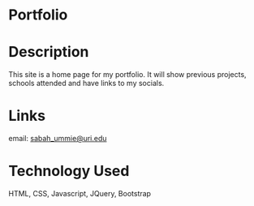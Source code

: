 # Portfolio

# Description
This site is a home page for my portfolio. It will show previous projects, schools attended and have links to my socials.

# Links
email: sabah_ummie@uri.edu


# Technology Used
HTML, CSS, Javascript, JQuery, Bootstrap
